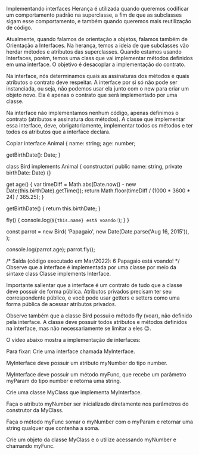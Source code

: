 Implementando interfaces
Herança é utilizada quando queremos codificar um comportamento padrão na superclasse, a fim de que as subclasses sigam esse comportamento, e também quando queremos mais reutilização de código.

Atualmente, quando falamos de orientação a objetos, falamos também de Orientação a Interfaces. Na herança, temos a ideia de que subclasses vão herdar métodos e atributos das superclasses. Quando estamos usando Interfaces, porém, temos uma class que vai implementar métodos definidos em uma interface. O objetivo é desacoplar a implementação do contrato.

Na interface, nós determinamos quais as assinaturas dos métodos e quais atributos o contrato deve respeitar. A interface por si só não pode ser instanciada, ou seja, não podemos usar ela junto com o new para criar um objeto novo. Ela é apenas o contrato que será implementado por uma classe.

Na interface não implementamos nenhum código, apenas definimos o contrato (atributos e assinatura dos métodos). A classe que implementar essa interface, deve, obrigatoriamente, implementar todos os métodos e ter todos os atributos que a interface declara.

Copiar
interface Animal {
  name: string;
  age: number;

  getBirthDate(): Date;
}

class Bird implements Animal {
  constructor(
    public name: string,
    private birthDate: Date) {}

  get age() {
    var timeDiff = Math.abs(Date.now() - new Date(this.birthDate).getTime());
    return Math.floor(timeDiff / (1000 * 3600 * 24) / 365.25);
  }

  getBirthDate() { return this.birthDate; }

  fly() { console.log(`${this.name} está voando!`); }
}

const parrot = new Bird(
  'Papagaio',
  new Date(Date.parse('Aug 16, 2015')),
);

console.log(parrot.age);
parrot.fly();

/*
Saída (código executado em Mar/2022):
6
Papagaio está voando!
*/
Observe que a interface é implementada por uma classe por meio da sintaxe class Classe implements Interface.

Importante salientar que a interface é um contrato de tudo que a classe deve possuir de forma pública. Atributos privados precisam ter seu correspondente público, e você pode usar getters e setters como uma forma pública de acessar atributos privados.

Observe também que a classe Bird possui o método fly (voar), não definido pela interface. A classe deve possuir todos atributos e métodos definidos na interface, mas não necessariamente se limitar a eles 😉.

O vídeo abaixo mostra a implementação de interfaces:


Para fixar:
Crie uma interface chamada MyInterface.

MyInterface deve possuir um atributo myNumber do tipo number.

MyInterface deve possuir um método myFunc, que recebe um parâmetro myParam do tipo number e retorna uma string.

Crie uma classe MyClass que implementa MyInterface.

Faça o atributo myNumber ser inicializado diretamente nos parâmetros do construtor da MyClass.

Faça o método myFunc somar o myNumber com o myParam e retornar uma string qualquer que contenha a soma.

Crie um objeto da classe MyClass e o utilize acessando myNumber e chamando myFunc.

